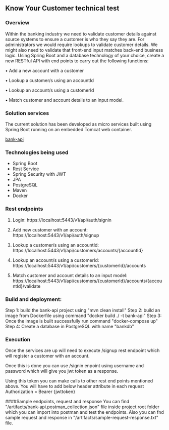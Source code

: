 ## Know Your Customer technical test

### Overview
Within the banking industry we need to validate customer details against source systems to ensure a
customer is who they say they are. For administrators we would require lookups to validate
customer details. We might also need to validate that front-end input matches back-end business
logic.
Using Spring Boot and a database technology of your choice, create a new RESTful API with end
points to carry out the following functions:

• Add a new account with a customer

• Lookup a customer/s using an accountId

• Lookup an account/s using a customerId

• Match customer and account details to an input model. 




### Solution services

The current solution has been developed as micro services built using Spring Boot running on an embedded Tomcat web container.

[bank-api](https://localhost:8443/v1/api/)

### Technologies being used

- Spring Boot
- Rest Service
- Spring Security with JWT
- JPA
- PostgreSQL
- Maven
- Docker

### Rest endpoints 
1) Login:
https://localhost:5443/v1/api/auth/signin

2) Add new customer with an account:
https://localhost:5443/v1/api/auth/signup

3) Lookup a customer/s using an accountId:
https://localhost:5443/v1/api/customers/accounts/{accountId}

4) Lookup an account/s using a customerId:
https://localhost:5443/v1/api/customers/{customerId}/accounts

5) Match customer and account details to an input model:
https://localhost:5443/v1/api/customers/{customerId}/accounts/{accountId}/validate



### Build and deployment:
Step 1: build the bank-api project using "mvn clean install"
Step 2: build an image from Dockerfile using command "docker build ./ -t bank-api"
Step 3: Once the image is built successfully run command "docker-compose up" 
Step 4: Create a database in PostgreSQL with name "bankdb"


### Execution
Once the services are up will need to execute /signup rest endpoint which will register a customer with an account.

Once this is done you can use /signin enpoint using username and password which will give you jwt token as a response.

Using this token you can make calls to other rest end points mentioned above.
You will have to add below header attribute in each request 
Authorization = Bearer {jwttoken}




####Sample endpoints, request and response
You can find "/artifacts/bank-api.postman_collection.json" file inside project root folder which you can import into postman and test the endpoints.
Also you can fnd sample request and response in "/artifacts/sample-request-response.txt" file.


